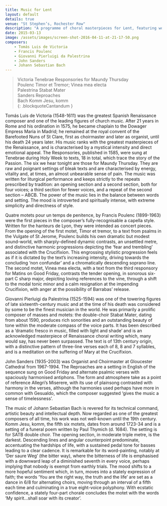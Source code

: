 ```yaml
---
title: Music for Lent
layout: default
details: true
venue: "St Stephen’s, Rochester Row"
description: "A programme of choral masterpieces for Lent, featuring works by Victoria, Poulenc, Palestrina, Sanders, and Bach at St Stephen’s, Rochester Row."
date: 2015-03-13
image: /assets/images/screen-shot-2016-04-11-at-21-17-50.png
composers:
    - Tomás Luis de Victoria
    - Francis Poulenc
    - Giovanni Pierluigi da Palestrina
    - John Sanders
    - Johann Sebastian Bach
---
```


> Victoria Tenebrae Responsories for Maundy Thursday  
> Poulenc Timor et Tremor; Vinea mea electa  
> Palestrina Stabat Mater  
> Sanders Reproaches  
> Bach Komm Jesu, komm  
{: .blockquoteCantandum }

Tomás Luis de Victoria (1548-1611) was the greatest Spanish Renaissance composer and one of the leading figures of church music.  After 21 years in Rome and his ordination in 1575, he became chaplain to the Dowager Empress Maria in Madrid; he remained at the royal convent of the Barefooted Nuns of St Clare, first as choirmaster and later as organist, until his death 24 years later.  His music ranks with the greatest masterpieces of the Renaissance, and is characterised by a mystical intensity and direct emotional appeal.  The Responsories, published in 1585, were sung at Tenebrae during Holy Week to texts, 18 in total, which trace the story of the Passion.  The six we hear tonight are those for Maundy Thursday.  They are raw and poignant settings of bleak texts and are characterised by energy, vitality and, at times, an almost unbearable sense of pain.  The music was written for liturgical performance and keeps strictly to the repeats prescribed by tradition: an opening section and a second section, both for four voices; a third section for fewer voices, and a repeat of the second section – ABCB.  The power of the music lies in the balance between words and setting. The mood is introverted and spiritually intense, with extreme simplicity and directness of style.

Quatre motets pour un temps de penitence, by Francis Poulenc (1899-1963) were the first pieces in the composer’s fully-recognisable a capella style.  Written for the hanteurs de Lyon, they were intended as concert pieces. From the opening of the first motet, Timor et tremor, to a text from psalms in the Vulgate of St Jerome, Poulenc builds his own dramatic but modest sound-world, with sharply-defined dynamic contrasts, an unsettled metre, and distinctive harmonic progressions depicting the ‘fear and trembling’ associated with the Crucifixion. This engrossing stylistic progression feels as if it is dictated by the text’s increasing intensity, driving towards the concluding ‘non confundar’ and a chromatically descending soprano line.  The second motet, Vinea mea electa, with a text from the third responsory for Matins on Good Friday, contrasts the tender opening, in sonorous six-part C sharp major, depicting loving references to the vine, through a shift to the modal tonic minor and a calm resignation at the impending Crucifixion, with anger at the possibility of Barrabas’ release.

Giovanni Pierluigi da Palestrina (1525-1594) was one of the towering figures of late sixteenth-century music and at the time of his death was considered by some to be the finest musician in the world.  He was primarily a prolific composer of masses and motets: the double-choir Stabat Mater, dating from about 1590, produces rich sonorities and an outstanding beauty of tone within the moderate compass of the voice parts.  It has been described as a ‘dramatic fresco in music, filled with light and shade’ and is an acknowledged masterpiece of Renaissance choral writing which, many would say, has never been surpassed.  The text is of 13th century origin, with a distinctive pattern of three-line verses each of 8, 8 and 7 syllables, and is a meditation on the suffering of Mary at the Crucifixion.

John Sanders (1935-2003) was Organist and Choirmaster at Gloucester Cathedral from 1967-1994.   The Reproaches are a setting in English of the sequence sung on Good Friday and alternate psalmic verses with spaciously harmonised antiphons.  The form and atmosphere take as a point of reference Allegri’s Miserere, with its use of plainsong contrasted with harmony in the verses, although the harmonies used perhaps have more in common with Gesualdo, which the composer suggested ‘gives the music a sense of timelessness’.

The music of Johann Sebastian Bach is revered for its technical command, artistic beauty and intellectual depth.  Now regarded as one of the greatest composers of all time, his work was not well-known until the 19th century.  Komm Jesu, komm, the fifth six motets, dates from around 1723-34 and is a setting of a funeral poem written by Paul Thymich (d. 1684).  The setting is for SATB double choir.  The opening section, in moderate triple metre, is the darkest.  Descending lines and angular counterpoint predominate, accentuating the hardships of life, with a sustained pedal tone for basses leading to a clear cadence. It is remarkable for its word-painting, notably at ‘Der saure Weg’ (the bitter way), where the bitterness of life is emphasised with a downward leap of a diminished seventh in every voice, perhaps implying that nobody is exempt from earthly trials. The mood shifts to a more hopeful sentiment which, in turn, moves into a stately expression of faith; the words ‘You are the right way, the truth and the life’ are set as a dance in 6/8 for alternating choirs, moving through an interval of a fifth each time and culminating in a true eight-voice polyphony. With ecstatic confidence, a stately four-part chorale concludes the motet with the words ‘My spirit…shall soar with its creator’.